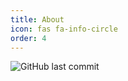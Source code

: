 ```yaml
---
title: About
icon: fas fa-info-circle
order: 4
---
```


<img data-aos="fade-up" data-aos-delay="300" alt="GitHub last commit" src="https://img.shields.io/github/last-commit/ThomasFrs/thomasfrs.github.io?color=%23b380b3ff&amp;">
<!-- > > Add Markdown syntax content to file `_tabs/about.md`{: .filepath } and it will show up on this page.
{: .prompt-tip } -->
